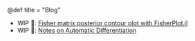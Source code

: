 @def title = "Blog"

* WIP 🚧: [Fisher matrix posterior contour plot with FisherPlot.jl](/blog/fisher-plot)
* WIP 🚧: [Notes on Automatic Differentiation](/blog/autodiff)

